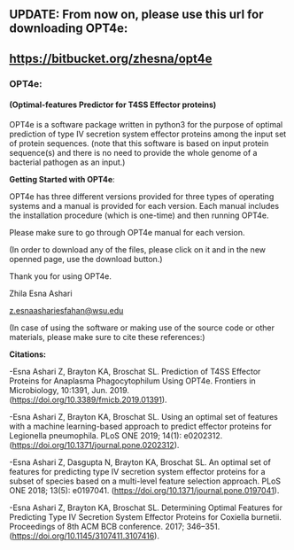 ## UPDATE: From now on, please use this url for downloading OPT4e:

## https://bitbucket.org/zhesna/opt4e



### OPT4e:

#### (Optimal-features Predictor for T4SS Effector proteins)



OPT4e is a software package written in python3 for the purpose of optimal prediction of type IV secretion system effector proteins among the input set of protein sequences. (note that this software is based on input protein sequence(s) and there is no need to provide the whole genome of a bacterial pathogen as an input.)


**Getting Started with OPT4e**:

OPT4e has three different versions provided for three types of operating systems and a manual is provided for each version. Each manual includes the installation procedure (which is one-time) and then running OPT4e.

Please make sure to go through OPT4e  manual for each version.

(In order to download any of the files, please click on it and in the new openned page, use the download button.)

Thank you for using OPT4e.

Zhila Esna Ashari

z.esnaashariesfahan@wsu.edu

(In case of using the software or making use of the source code or other materials, please make sure to cite these references:)

**Citations:**

-Esna Ashari Z, Brayton KA, Broschat SL. Prediction of T4SS Effector Proteins for Anaplasma Phagocytophilum Using OPT4e. Frontiers in Microbiology, 10:1391, Jun. 2019.  (https://doi.org/10.3389/fmicb.2019.01391).

-Esna Ashari Z, Brayton KA, Broschat SL. Using an optimal set of features with a machine learning-based approach to predict effector proteins for Legionella pneumophila. PLoS ONE 2019; 14(1): e0202312. (https://doi.org/10.1371/journal.pone.0202312).

-Esna Ashari Z, Dasgupta N, Brayton KA, Broschat SL. An optimal set of features for predicting type IV secretion system effector proteins for a subset of species based on a multi-level feature selection approach. PLoS ONE 2018; 13(5): e0197041. (https://doi.org/10.1371/journal.pone.0197041).

-Esna Ashari Z, Brayton KA, Broschat SL. Determining Optimal Features for Predicting Type IV Secretion System Effector Proteins for Coxiella burnetii. Proceedings of 8th ACM BCB conference. 2017; 346–351. (https://doi.org/10.1145/3107411.3107416).

